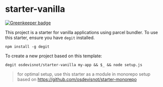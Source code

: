 # starter-vanilla

[![Greenkeeper badge](https://badges.greenkeeper.io/osdevisnot/starter-vanilla.svg)](https://greenkeeper.io/)

This project is a starter for vanilla applications using parcel bundler. To use this starter, ensure you have `degit` installed.

```
npm install -g degit
```

To create a new project based on this template:

```
degit osdevisnot/starter-vanilla my-app && $_ && node setup.js
```

> for optimal setup, use this starter as a module in monorepo setup based on https://github.com/osdevisnot/starter-monorepo
